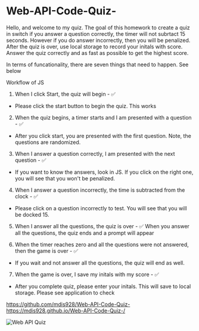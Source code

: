 # Web-API-Code-Quiz-

Hello, and welcome to my quiz. The goal of this homework to create a quiz in switch if you answer a question correctly, the timer will not subrtact 15 seconds. However if you do answer incorrectly, then you will be penalized. After the quiz is over, use local storage to record your initals with score. Answer the quiz correctly and as fast as possible to get the highest score. 

In terms of funcationality, there are seven things that need to happen. See below

Workflow of JS

1. When I click Start, the quiz will begin - ✅
- Please click the start button to begin the quiz. This works

2. When the quiz begins, a timer starts and I am presented with a question - ✅
- After you click start, you are presented with the first question. Note, the questions are randomized.

3. When I answer a question correctly, I am presented with the next question - ✅
- If you want to know the answers, look in JS. If you click on the right one, you will see that you won't be penalized.

4. When I answer a question incorrectly, the time is subtracted from the clock - ✅
- Please click on a question incorrectly to test. You will see that you will be docked 15.

5. When I answer all the questions, the quiz is over - ✅
When you answer all the questions, the quiz ends and a prompt will appear

6. When the timer reaches zero and all the questions were not answered, then the game is over - ✅
- If you wait and not answer all the questions, the quiz will end as well.

7. When the game is over, I save my initals with my score - ✅
- After you complete quiz, please enter your initals. This will save to local storage. Please see application to check


https://github.com/mdis928/Web-API-Code-Quiz-
https://mdis928.github.io/Web-API-Code-Quiz-/


![Web API Quiz](https://user-images.githubusercontent.com/79114439/112760184-2316f080-8fc4-11eb-8898-b6b175f10fbc.png)
